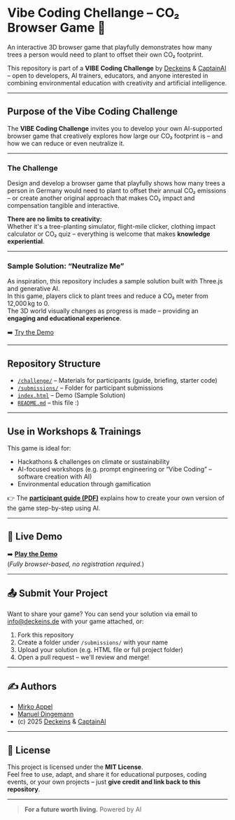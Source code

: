 # Vibe Coding Chellange – CO₂ Browser Game 🌱

An interactive 3D browser game that playfully demonstrates how many trees a person would need to plant to offset their own CO₂ footprint.

This repository is part of a **VIBE Coding Challenge** by [Deckeins](https://www.deckeins.de) & [CaptainAI](https://www.captain-ai.de) – open to developers, AI trainers, educators, and anyone interested in combining environmental education with creativity and artificial intelligence.

---

## Purpose of the Vibe Coding Challenge

The **VIBE Coding Challenge** invites you to develop your own AI-supported browser game that creatively explores how large our CO₂ footprint is – and how we can reduce or even neutralize it.

---

### The Challenge

Design and develop a browser game that playfully shows how many trees a person in Germany would need to plant to offset their annual CO₂ emissions – or create another original approach that makes CO₂ impact and compensation tangible and interactive.

**There are no limits to creativity:**  
Whether it's a tree-planting simulator, flight-mile clicker, clothing impact calculator or CO₂ quiz – everything is welcome that makes **knowledge experiential**.

---

### Sample Solution: “Neutralize Me”

As inspiration, this repository includes a sample solution built with Three.js and generative AI.  
In this game, players click to plant trees and reduce a CO₂ meter from 12,000 kg to 0.  
The 3D world visually changes as progress is made – providing an **engaging and educational experience**.

➡️ [Try the Demo](https://dein-github-username.github.io/neutralize-me/demo/)

---

## Repository Structure

- [`/challenge/`](./challenge/) – Materials for participants (guide, briefing, starter code)
- [`/submissions/`](./submissions/) – Folder for participant submissions
- [`index.html`](./index.html) – Demo (Sample Solution)
- [`README.md`](./README.md) – this file :)

---

## Use in Workshops & Trainings

This game is ideal for:

- Hackathons & challenges on climate or sustainability
- AI-focused workshops (e.g. prompt engineering or “Vibe Coding” – software creation with AI)
- Environmental education through gamification

👉 The **[participant guide (PDF)](./challenge/Anleitung%20-%20Vibe%20Coding%20Challenge%20(CO2%20Browser-Game).pdf)** explains how to create your own version of the game step-by-step using AI.

---

## 🚀 Live Demo

➡️ **[Play the Demo](https://dein-github-username.github.io/neutralize-me/demo/)**  
(*Fully browser-based, no registration required.*)

---

## 📤 Submit Your Project

Want to share your game?
You can send your solution via email to info@deckeins.de with your game attached, or:

1. Fork this repository  
2. Create a folder under `/submissions/` with your name  
3. Upload your solution (e.g. HTML file or full project folder)  
4. Open a pull request – we'll review and merge!

---

## ✍️ Authors

- [Mirko Appel](https://www.linkedin.com/in/mirko-appel/)
- [Manuel Dingemann](https://www.linkedin.com/in/manuel-dingemann/)
- (c) 2025 [Deckeins](https://www.deckeins.de) & [CaptainAI](https://www.captain-ai.de)

---

## 📄 License

This project is licensed under the **MIT License**.  
Feel free to use, adapt, and share it for educational purposes, coding events, or your own projects – just **give credit and link back to this repository**.

---

> **For a future worth living.**
> Powered by AI
